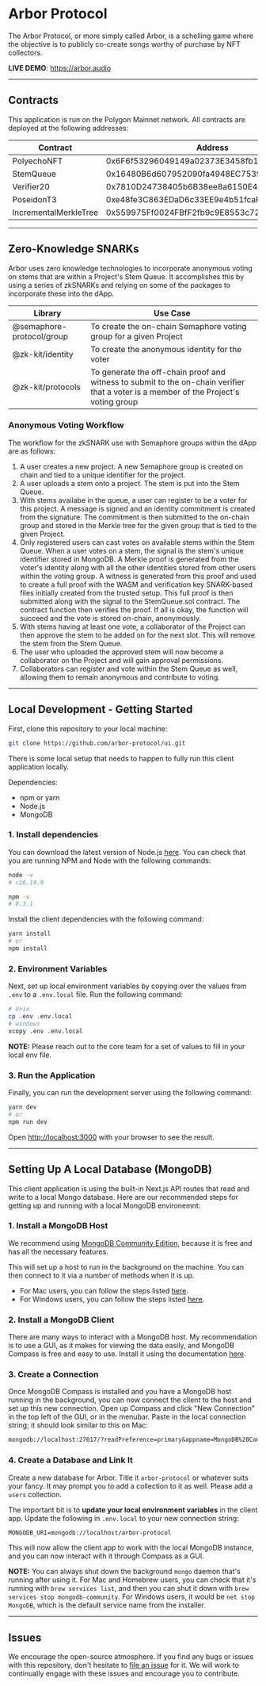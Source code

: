 # Arbor Protocol

The Arbor Protocol, or more simply called Arbor, is a schelling game where the objective is to publicly co-create songs worthy of purchase by NFT collectors.

**LIVE DEMO**: <https://arbor.audio>

---

## Contracts

This application is run on the Polygon Mainnet network.  All contracts are deployed at the following addresses:

| Contract      | Address |
| ----------- | ----------- |
| PolyechoNFT | 0x6F6f53296049149a02373E3458fb105171481268 |
| StemQueue | 0x16480B6d607952090fa4948EC75395659cC7D32A |
| Verifier20 | 0x7810D24738405b6B38ee8a6150E438Bc57595029 |
| PoseidonT3 | 0xe48fe3C863EDaD6c33EE9e4b51fcaFf5d48Ca9D3 |
| IncrementalMerkleTree | 0x559975Ff0024FBfF2fb9c9E8553c7263F691515d |

---

## Zero-Knowledge SNARKs

Arbor uses zero knowledge technologies to incorporate anonymous voting on stems that are within a Project's Stem Queue.  It accomplishes this by using a series of zkSNARKs and relying on some of the packages to incorporate these into the dApp.

| Library      | Use Case |
| ----------- | ----------- |
| @semaphore-protocol/group | To create the on-chain Semaphore voting group for a given Project |
| @zk-kit/identity | To create the anonymous identity for the voter |
| @zk-kit/protocols | To generate the off-chain proof and witness to submit to the on-chain verifier that a voter is a member of the Project's voting group |

### Anonymous Voting Workflow

The workflow for the zkSNARK use with Semaphore groups within the dApp are as follows:

1. A user creates a new project.  A new Semaphore group is created on chain and tied to a unique identifier for the project.
2. A user uploads a stem onto a project.  The stem is put into the Stem Queue.
3. With stems availabe in the queue, a user can register to be a voter for this project.  A message is signed and an identity commitment is created from the signature.  The commitment is then submitted to the on-chain group and stored in the Merkle tree for the given group that is tied to the given Project.
4. Only registered users can cast votes on available stems within the Stem Queue.  When a user votes on a stem, the signal is the stem's unique identifier stored in MongoDB.  A Merkle proof is generated from the voter's identity along with all the other identities stored from other users within the voting group. A witness is generated from this proof and used to create a full proof with the WASM and verification key SNARK-based files initially created from the trusted setup. This full proof is then submitted along with the signal to the StemQueue.sol contract.  The contract function then verifies the proof.  If all is okay, the function will succeed and the vote is stored on-chain, anonymously.
5. With stems having at least one vote, a collaborator of the Project can then approve the stem to be added on for the next slot.  This will remove the stem from the Stem Queue.
6. The user who uploaded the approved stem will now become a collaborator on the Project and will gain approval permissions.
7. Collaborators can register and vote within the Stem Queue as well, allowing them to remain anonymous and contribute to voting.

---

## Local Development - Getting Started

First, clone this repository to your local machine:

```bash
git clone https://github.com/arbor-protocol/ui.git
```

There is some local setup that needs to happen to fully run this client application locally.

Dependencies:

- npm or yarn
- Node.js
- MongoDB

### 1. Install dependencies

You can download the latest version of Node.js [here](https://nodejs.org/en/download/).  You can check that you are running NPM and Node with the following commands:

```bash
node -v
# v16.14.0

npm -v
# 8.3.1
```

Install the client dependencies with the following command:

```bash
yarn install
# or
npm install
```

### 2. Environment Variables

Next, set up local environment variables by copying over the values from `.env` to a `.env.local` file. Run the following command:

```bash
# Unix
cp .env .env.local
# windows
xcopy .env .env.local
```

**NOTE:** Please reach out to the core team for a set of values to fill in your local env file.

### 3. Run the Application

Finally, you can run the development server using the following command:

```bash
yarn dev
# or
npm run dev
```

Open [http://localhost:3000](http://localhost:3000) with your browser to see the result.

---

## Setting Up A Local Database (MongoDB)

This client application is using the built-in Next.js API routes that read and write to a local Mongo database. Here are our recommended steps for getting up and running with a local MongoDB environemnt:

### 1. Install a MongoDB Host

We recommend using [MongoDB Community Edition](https://docs.mongodb.com/manual/administration/install-community/), because it is free and has all the necessary features.

This will set up a host to run in the background on the machine. You can then connect to it via a number of methods when it is up.

- For Mac users, you can follow the steps listed [here](https://medium.com/macoclock/setup-mongodb-on-macos-94e0c687c649).
- For Windows users, you can follow the steps listed [here](https://medium.com/stackfame/run-mongodb-as-a-service-in-windows-b0acd3a4b712).

### 2. Install a MongoDB Client

There are many ways to interact with a MongoDB host. My recommendation is to use a GUI, as it makes for viewing the data easily, and MongoDB Compass is free and easy to use. Install it using the documentation [here](https://docs.mongodb.com/compass/current/install/).

### 3. Create a Connection

Once MongoDB Compass is installed and you have a MongoDB host running in the background, you can now connect the client to the host and set up this new connection. Open up Compass and click "New Connection" in the top left of the GUI, or in the menubar. Paste in the local connection string; it should look similar to this on Mac:

```txt
mongodb://localhost:27017/?readPreference=primary&appname=MongoDB%20Compass&ssl=false
```

### 4. Create a Database and Link It

Create a new database for Arbor. Title it `arbor-protocol` or whatever suits your fancy. It may prompt you to add a collection to it as well.  Please add a `users` collection.

The important bit is to **update your local environment variables** in the client app. Update the following in `.env.local` to your new connection string:

```txt
MONGODB_URI=mongodb://localhost/arbor-protocol
```

This will now allow the client app to work with the local MongoDB instance, and you can now interact with it through Compass as a GUI.

**NOTE:** You can always shut down the background `mongo` daemon that's running after using it. For Mac and Homebrew users, you can check that it's running with `brew services list`, and then you can shut it down with `brew services stop mongodb-community`. For Windows users, it would be `net stop MongoDB`, which is the default service name from the installer.

---

## Issues

We encourage the open-source atmosphere. If you find any bugs or issues with this repository, don't hesitate to [file an issue](https://github.com/arbor-protocol/ui/issues/new) for it. We will work to continually engage with these issues and encourage you to contribute.
